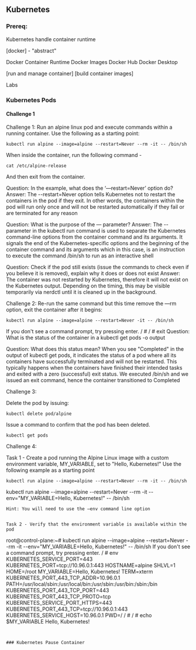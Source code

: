 ## Kubernetes

### Prereq:
Kubernetes handle container runtime

[docker] - "abstract"

Docker Container Runtime
Docker Images
Docker Hub
Docker Desktop 

[run and manage container] [build container images]

Labs

### Kubernetes Pods
#### Challenge 1

Challenge 1: Run an alpine linux pod and execute commands within a running container. Use the following as a starting point:
```
kubectl run alpine --image=alpine --restart=Never --rm -it -- /bin/sh
```
When inside the container, run the following command -
```
cat /etc/alpine-release
```
And then exit from the container.

Question: In the example, what does the ‘—restart=Never’ option do?
Answer:
The --restart=Never option tells Kubernetes not to restart the containers in the pod if they exit. In other words, the containers within the pod will run only once and will not be restarted automatically if they fail or are terminated for any reason

Question: What is the purpose of the — parameter?
Answer:
The -- parameter in the kubectl run command is used to separate the Kubernetes command-line options from the container command and its arguments. It signals the end of the Kubernetes-specific options and the beginning of the container command and its arguments which in this case, is an instruction to execute the command /bin/sh to run as an interactive shell

Question: Check if the pod still exists (issue the commands to check even if you believe it is removed), explain why it does or does not exist
Answer:
The container was not restarted by Kubernetes, therefore it will not exist on the Kubernetes output. Depending on the timing, this may be visible temporarily via nerdctl until it is cleaned up in the background.



Challenge 2: Re-run the same command but this time remove the —rm option, exit the container after it begins:
```
kubectl run alpine --image=alpine --restart=Never -it -- /bin/sh
```

If you don't see a command prompt, try pressing enter.
/ # 
/ # exit
Question: What is the status of the container in a kubectl get pods -o output

Question: What does this status mean?
When you see "Completed" in the output of kubectl get pods, it indicates the status of a pod where all its containers have successfully terminated and will not be restarted. This typically happens when the containers have finished their intended tasks and exited with a zero (successful) exit status. We executed /bin/sh and we issued an exit command, hence the container transitioned to Completed


Challenge 3:

Delete the pod by issuing:
```
kubectl delete pod/alpine
```
Issue a command to confirm that the pod has been deleted.

```
kubectl get pods
```

Challenge 4:

Task 1 - Create a pod running the Alpine Linux image with a custom environment variable, MY_VARIABLE, set to "Hello, Kubernetes!" Use the following example as a starting point
```
kubectl run alpine --image=alpine --restart=Never --rm -it -- /bin/sh
```
kubectl run alpine --image=alpine --restart=Never --rm -it --env="MY_VARIABLE=Hello, Kubernetes!" -- /bin/sh
```
Hint: You will need to use the —env command line option


Task 2 - Verify that the environment variable is available within the pod

```
root@control-plane:~# kubectl run alpine --image=alpine --restart=Never --rm -it --env="MY_VARIABLE=Hello, Kubernetes!" -- /bin/sh
If you don't see a command prompt, try pressing enter.
/ # env
KUBERNETES_SERVICE_PORT=443
KUBERNETES_PORT=tcp://10.96.0.1:443
HOSTNAME=alpine
SHLVL=1
HOME=/root
MY_VARIABLE=Hello, Kubernetes!
TERM=xterm
KUBERNETES_PORT_443_TCP_ADDR=10.96.0.1
PATH=/usr/local/sbin:/usr/local/bin:/usr/sbin:/usr/bin:/sbin:/bin
KUBERNETES_PORT_443_TCP_PORT=443
KUBERNETES_PORT_443_TCP_PROTO=tcp
KUBERNETES_SERVICE_PORT_HTTPS=443
KUBERNETES_PORT_443_TCP=tcp://10.96.0.1:443
KUBERNETES_SERVICE_HOST=10.96.0.1
PWD=/
/ # 
/ # echo $MY_VARIABLE
Hello, Kubernetes!
```


### Kubernetes Pause Container